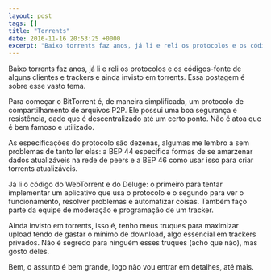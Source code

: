 ```yaml
---
layout: post
tags: []
title: "Torrents"
date: 2016-11-16 20:53:25 +0000
excerpt: "Baixo torrents faz anos, já li e reli os protocolos e os códigos-fonte de alguns clientes e trackers e ainda invisto em torrents. Essa..."
---
```


Baixo torrents faz anos, já li e reli os protocolos e os códigos-fonte de alguns clientes e trackers e ainda invisto em torrents. Essa postagem é sobre esse vasto tema.

Para começar o BitTorrent é, de maneira simplificada, um protocolo de compartilhamento de arquivos P2P. Ele possui uma boa segurança e resistência, dado que é descentralizado até um certo ponto. Não é atoa que é bem famoso e utilizado.

As especificações do protocolo são dezenas, algumas me lembro a sem problemas de tanto ler elas: a BEP 44 especifica formas de se amarzenar dados atualizáveis na rede de peers e a BEP 46 como usar isso para criar torrents atualizáveis.

Já li o código do WebTorrent e do Deluge: o primeiro para tentar implementar um aplicativo que usa o protocolo e o segundo para ver o funcionamento, resolver problemas e automatizar coisas. Também faço parte da equipe de moderação e programação de um tracker.

Ainda invisto em torrents, isso é, tenho meus truques para maximizar upload tendo de gastar o mínimo de download, algo essencial em trackers privados. Não é segredo para ninguém esses truques (acho que não), mas gosto deles.

Bem, o assunto é bem grande, logo não vou entrar em detalhes, até mais.